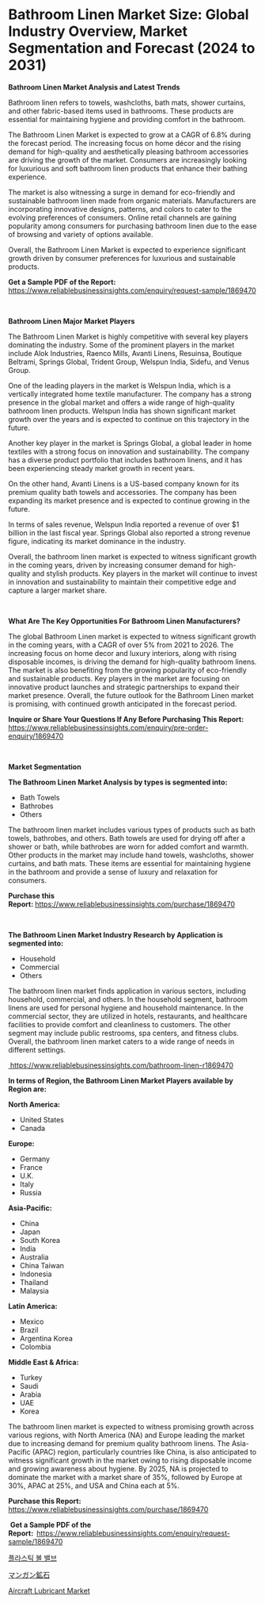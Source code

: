 <p><h1>Bathroom Linen Market Size: Global Industry Overview, Market Segmentation and Forecast (2024 to 2031)</h1></p><p><strong>Bathroom Linen Market Analysis and Latest Trends</strong></p>
<p><p>Bathroom linen refers to towels, washcloths, bath mats, shower curtains, and other fabric-based items used in bathrooms. These products are essential for maintaining hygiene and providing comfort in the bathroom.</p><p>The Bathroom Linen Market is expected to grow at a CAGR of 6.8% during the forecast period. The increasing focus on home décor and the rising demand for high-quality and aesthetically pleasing bathroom accessories are driving the growth of the market. Consumers are increasingly looking for luxurious and soft bathroom linen products that enhance their bathing experience.</p><p>The market is also witnessing a surge in demand for eco-friendly and sustainable bathroom linen made from organic materials. Manufacturers are incorporating innovative designs, patterns, and colors to cater to the evolving preferences of consumers. Online retail channels are gaining popularity among consumers for purchasing bathroom linen due to the ease of browsing and variety of options available.</p><p>Overall, the Bathroom Linen Market is expected to experience significant growth driven by consumer preferences for luxurious and sustainable products.</p></p>
<p><strong>Get a Sample PDF of the Report:&nbsp;</strong> <a href="https://www.reliablebusinessinsights.com/enquiry/request-sample/1869470">https://www.reliablebusinessinsights.com/enquiry/request-sample/1869470</a></p>
<p>&nbsp;</p>
<p><strong>Bathroom Linen Major Market Players</strong></p>
<p><p>The Bathroom Linen Market is highly competitive with several key players dominating the industry. Some of the prominent players in the market include Alok Industries, Raenco Mills, Avanti Linens, Resuinsa, Boutique Beltrami, Springs Global, Trident Group, Welspun India, Sidefu, and Venus Group.</p><p>One of the leading players in the market is Welspun India, which is a vertically integrated home textile manufacturer. The company has a strong presence in the global market and offers a wide range of high-quality bathroom linen products. Welspun India has shown significant market growth over the years and is expected to continue on this trajectory in the future.</p><p>Another key player in the market is Springs Global, a global leader in home textiles with a strong focus on innovation and sustainability. The company has a diverse product portfolio that includes bathroom linens, and it has been experiencing steady market growth in recent years.</p><p>On the other hand, Avanti Linens is a US-based company known for its premium quality bath towels and accessories. The company has been expanding its market presence and is expected to continue growing in the future.</p><p>In terms of sales revenue, Welspun India reported a revenue of over $1 billion in the last fiscal year. Springs Global also reported a strong revenue figure, indicating its market dominance in the industry.</p><p>Overall, the bathroom linen market is expected to witness significant growth in the coming years, driven by increasing consumer demand for high-quality and stylish products. Key players in the market will continue to invest in innovation and sustainability to maintain their competitive edge and capture a larger market share.</p></p>
<p>&nbsp;</p>
<p><strong>What Are The Key Opportunities For Bathroom Linen Manufacturers?</strong></p>
<p><p>The global Bathroom Linen market is expected to witness significant growth in the coming years, with a CAGR of over 5% from 2021 to 2026. The increasing focus on home decor and luxury interiors, along with rising disposable incomes, is driving the demand for high-quality bathroom linens. The market is also benefiting from the growing popularity of eco-friendly and sustainable products. Key players in the market are focusing on innovative product launches and strategic partnerships to expand their market presence. Overall, the future outlook for the Bathroom Linen market is promising, with continued growth anticipated in the forecast period.</p></p>
<p><strong>Inquire or Share Your Questions If Any Before Purchasing This Report:</strong> <a href="https://www.reliablebusinessinsights.com/enquiry/pre-order-enquiry/1869470">https://www.reliablebusinessinsights.com/enquiry/pre-order-enquiry/1869470</a></p>
<p>&nbsp;</p>
<p><strong>Market Segmentation</strong></p>
<p><strong>The Bathroom Linen Market Analysis by types is segmented into:</strong></p>
<p><ul><li>Bath Towels</li><li>Bathrobes</li><li>Others</li></ul></p>
<p><p>The bathroom linen market includes various types of products such as bath towels, bathrobes, and others. Bath towels are used for drying off after a shower or bath, while bathrobes are worn for added comfort and warmth. Other products in the market may include hand towels, washcloths, shower curtains, and bath mats. These items are essential for maintaining hygiene in the bathroom and provide a sense of luxury and relaxation for consumers.</p></p>
<p><strong>Purchase this Report:&nbsp;</strong><a href="https://www.reliablebusinessinsights.com/purchase/1869470">https://www.reliablebusinessinsights.com/purchase/1869470</a></p>
<p>&nbsp;</p>
<p><strong>The Bathroom Linen Market Industry Research by Application is segmented into:</strong></p>
<p><ul><li>Household</li><li>Commercial</li><li>Others</li></ul></p>
<p><p>The bathroom linen market finds application in various sectors, including household, commercial, and others. In the household segment, bathroom linens are used for personal hygiene and household maintenance. In the commercial sector, they are utilized in hotels, restaurants, and healthcare facilities to provide comfort and cleanliness to customers. The other segment may include public restrooms, spa centers, and fitness clubs. Overall, the bathroom linen market caters to a wide range of needs in different settings.</p></p>
<p><a href="https://www.reliablebusinessinsights.com/bathroom-linen-r1869470">&nbsp;https://www.reliablebusinessinsights.com/bathroom-linen-r1869470</a></p>
<p><strong>In terms of Region, the Bathroom Linen Market Players available by Region are:</strong></p>
<p>
    <p> <strong> North America: </strong>
        <ul>
            <li>United States</li>
            <li>Canada</li>
        </ul>
        </p> 
    <p> <strong> Europe: </strong>
        <ul>
            <li>Germany</li>
            <li>France</li>
            <li>U.K.</li>
            <li>Italy</li>
            <li>Russia</li>
        </ul>
        </p> 
    <p> <strong> Asia-Pacific: </strong>
        <ul>
            <li>China</li>
            <li>Japan</li>
            <li>South Korea</li>
            <li>India</li>
            <li>Australia</li>
            <li>China Taiwan</li>
            <li>Indonesia</li>
            <li>Thailand</li>
            <li>Malaysia</li>
        </ul>
        </p> 
    <p> <strong> Latin America: </strong>
        <ul>
            <li>Mexico</li>
            <li>Brazil</li>
            <li>Argentina Korea</li>
            <li>Colombia</li>
        </ul>
        </p> 
    <p> <strong> Middle East & Africa: </strong>
        <ul>
            <li>Turkey</li>
            <li>Saudi</li>
            <li>Arabia</li>
            <li>UAE</li>
            <li>Korea</li>
        </ul>
    </p>
    </p>
<p><p>The bathroom linen market is expected to witness promising growth across various regions, with North America (NA) and Europe leading the market due to increasing demand for premium quality bathroom linens. The Asia-Pacific (APAC) region, particularly countries like China, is also anticipated to witness significant growth in the market owing to rising disposable income and growing awareness about hygiene. By 2025, NA is projected to dominate the market with a market share of 35%, followed by Europe at 30%, APAC at 25%, and USA and China each at 5%.</p></p>
<p><strong>Purchase this Report: </strong><a href="https://www.reliablebusinessinsights.com/purchase/1869470">https://www.reliablebusinessinsights.com/purchase/1869470</a></p>
<p>&nbsp;<strong>Get a Sample PDF of the Report:&nbsp;&nbsp;</strong><a href="https://www.reliablebusinessinsights.com/enquiry/request-sample/1869470">https://www.reliablebusinessinsights.com/enquiry/request-sample/1869470</a></p>
<p><strong></strong></p>
<p><p><a href="https://github.com/hzumrdvas204296/Market-Research-Report-List-3/blob/main/327409110695.md">플라스틱 볼 밸브</a></p><p><a href="https://github.com/avbqbctihcbe2/Market-Research-Report-List-3/blob/main/74079646097.md">マンガン鉱石</a></p><p><a href="https://view.publitas.com/reportprime-1/aircraft-lubricant-market-size-growth-and-industry-analysis-by-market-segmentation-and-regional-insights-and-forecast-to-2031/">Aircraft Lubricant Market</a></p></p>